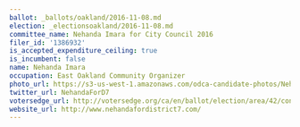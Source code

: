 ```yaml
---
ballot: _ballots/oakland/2016-11-08.md
election: _electionsoakland/2016-11-08.md
committee_name: Nehanda Imara for City Council 2016
filer_id: '1386932'
is_accepted_expenditure_ceiling: true
is_incumbent: false
name: Nehanda Imara
occupation: East Oakland Community Organizer
photo_url: https://s3-us-west-1.amazonaws.com/odca-candidate-photos/Nehanda_Imara.png
twitter_url: NehandaForD7
votersedge_url: http://votersedge.org/ca/en/ballot/election/area/42/contests/contest/13238/candidate/130762?&county=Alameda%20County&election_authority_id=1
website_url: http://www.nehandafordistrict7.com/
---
```

